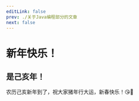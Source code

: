```yaml
---
editLink: false
prev: ./关于Java编程部分的文章
next: false
---
```


# 新年快乐！

## 是己亥年！
农历己亥新年到了，祝大家猪年行大运，新春快乐！:kissing_heart::tada: